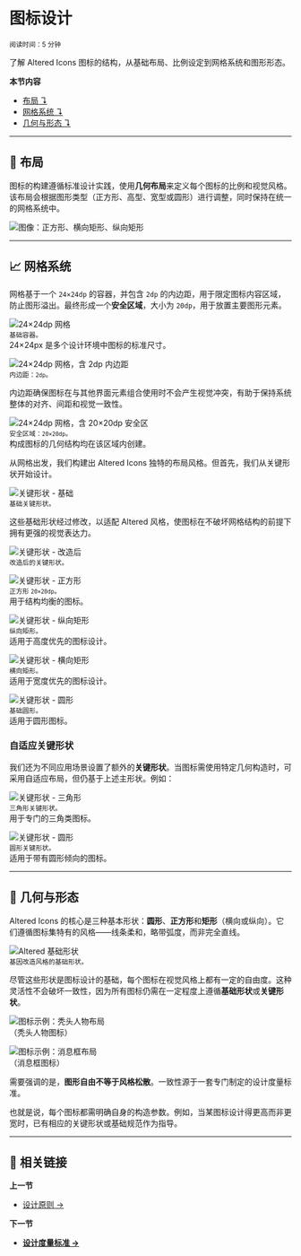 # 图标设计  
<sub>阅读时间：5 分钟</sub>

了解 Altered Icons 图标的结构，从基础布局、比例设定到网格系统和图形形态。

**本节内容**  
+ [布局 ↴](#-布局)  
+ [网格系统 ↴](#-网格系统)  
+ [几何与形态 ↴](#-几何与形态)

---

## 🔧 布局

图标的构建遵循标准设计实践，使用**几何布局**来定义每个图标的比例和视觉风格。该布局会根据图形类型（正方形、高型、宽型或圆形）进行调整，同时保持在统一的网格系统中。

![图像：正方形、横向矩形、纵向矩形](../../.github/assets/basic-shapes.webp)

---

## 📈 网格系统

网格基于一个 `24×24dp` 的容器，并包含 `2dp` 的内边距，用于限定图标内容区域，防止图形溢出。最终形成一个**安全区域**，大小为 `20dp`，用于放置主要图形元素。

![24×24dp 网格](../../.github/assets/Ai-grid-24x24.png)  
<sub>基础容器。</sub>  
24×24px 是多个设计环境中图标的标准尺寸。

![24×24dp 网格，含 2dp 内边距](../../.github/assets/grid-2dp-padd.jpg)  
<sub>内边距：`2dp`。</sub>  

内边距确保图标在与其他界面元素组合使用时不会产生视觉冲突，有助于保持系统整体的对齐、间距和视觉一致性。

![24×24dp 网格，含 20×20dp 安全区](../../.github/assets/grid-secure-zone.jpg)  
<sub>安全区域：`20×20dp`。</sub>  
构成图标的几何结构均在该区域内创建。

从网格出发，我们构建出 Altered Icons 独特的布局风格。但首先，我们从关键形状开始设计。

![关键形状 - 基础](../../.github/assets/key-lines-base.webp)  
<small>基础关键形状。</small>

这些基础形状经过修改，以适配 Altered 风格，使图标在不破坏网格结构的前提下拥有更强的视觉表达力。

![关键形状 - 改造后](../../.github/assets/Ai-key-shapes-base.jpg)  
<sub>改造后的关键形状。</sub>

![关键形状 - 正方形](../../.github/assets/Ai-key-shapes-square.jpg)  
<sub>正方形 `20×20dp`。</sub>  
用于结构均衡的图标。

![关键形状 - 纵向矩形](../../.github/assets/Ai-key-shapes-regtangle-height.jpg)  
<sub>纵向矩形。</sub>  
适用于高度优先的图标设计。

![关键形状 - 横向矩形](../../.github/assets/Ai-key-shapes-regtangle-stretch.jpg)  
<sub>横向矩形。</sub>  
适用于宽度优先的图标设计。

![关键形状 - 圆形](../../.github/assets/Ai-key-shapes-circle.jpg)  
<small>基础圆形。</small>  
适用于圆形图标。

### 自适应关键形状

我们还为不同应用场景设置了额外的**关键形状**。当图标需使用特定几何构造时，可采用自适应布局，但仍基于上述主形状。例如：

![关键形状 - 三角形](../../.github/assets/Ai-key-shapes-triangle-base.jpg)  
<sub>三角形关键形状。</sub>  
用于专门的三角类图标。

![关键形状 - 圆形](../../.github/assets/Ai-key-shapes-circle-base.jpg)  
<sub>圆形关键形状。</sub>  
适用于带有圆形倾向的图标。

---

## 🛑 几何与形态

Altered Icons 的核心是三种基本形状：**圆形**、**正方形**和**矩形**（横向或纵向）。它们遵循图标集特有的风格——线条柔和，略带弧度，而非完全直线。

![Altered 基础形状](../../.github/assets/altered-basic-shapes.webp)  
<sub>基因改造风格的基础形状。</sub>

尽管这些形状是图标设计的基础，每个图标在视觉风格上都有一定的自由度。这种灵活性不会破坏一致性，因为所有图标仍需在一定程度上遵循**基础形状**或**关键形状**。

![图标示例：秃头人物布局](../../.github/assets/Ai-key-shapes-bald-icon.jpg)  
（秃头人物图标）

![图标示例：消息框布局](../../.github/assets/Ai-key-shapes-messagebox.webp)  
（消息框图标）

需要强调的是，**图形自由不等于风格松散**。一致性源于一套专门制定的设计度量标准。

也就是说，每个图标都需明确自身的构造参数。例如，当某图标设计得更高而非更宽时，已有相应的关键形状或基础规范作为指导。

---

## 📍 相关链接

**上一节**  
+ [设计原则 →](./01_principles.md)

**下一节**  
+ **[设计度量标准 →](./03_metrics.md)**